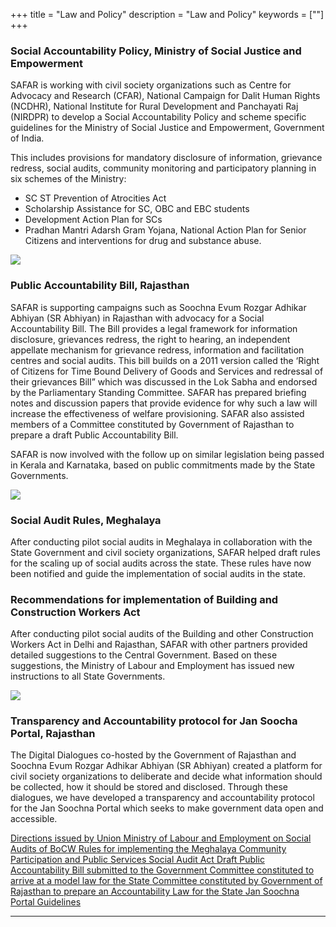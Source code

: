 +++
title = "Law and Policy"
description = "Law and Policy"
keywords = [""]
+++

### Social Accountability Policy, Ministry of Social Justice and Empowerment 

SAFAR is working with civil society organizations such as Centre for Advocacy and Research (CFAR), National Campaign for Dalit Human Rights (NCDHR), National Institute for Rural Development and Panchayati Raj (NIRDPR) to develop a Social Accountability Policy and scheme specific guidelines for the Ministry of Social Justice and Empowerment, Government of India. 

This includes provisions for mandatory disclosure of information, grievance redress, social audits, community monitoring and participatory planning in six schemes of the Ministry:

* SC ST Prevention of Atrocities Act
* Scholarship Assistance for SC, OBC and EBC students
* Development Action Plan for SCs
* Pradhan Mantri Adarsh Gram Yojana, National Action Plan for Senior Citizens and interventions for drug and substance abuse.

<img class="full-width" src="../../img/pictures/law-policy/1.jpg"></img>

### Public Accountability Bill, Rajasthan

SAFAR is supporting campaigns such as Soochna Evum Rozgar Adhikar Abhiyan (SR Abhiyan) in Rajasthan with advocacy for a Social Accountability Bill. The Bill provides a legal framework for information disclosure, grievances redress, the right to hearing, an independent appellate mechanism for grievance redress, information and facilitation centres and social audits. This bill builds on a 2011 version called the ‘Right of Citizens for Time Bound Delivery of Goods and Services and redressal of their grievances Bill” which was discussed in the Lok Sabha and endorsed by the Parliamentary Standing Committee. SAFAR has prepared briefing notes and discussion papers that provide evidence for why such a law will increase the effectiveness of welfare provisioning. SAFAR also assisted members of a Committee constituted by Government of Rajasthan to prepare a draft Public Accountability Bill.

SAFAR is now involved with the follow up on similar legislation being passed in Kerala and Karnataka, based on public commitments made by the State Governments.

<img class="full-width" src="../../img/pictures/law-policy/2.jpg"></img>

### Social Audit Rules, Meghalaya

After conducting pilot social audits in Meghalaya in collaboration with the State Government and civil society organizations, SAFAR helped draft rules for the scaling up of social audits across the state. These rules have now been notified and guide the implementation of social audits in the state.

### Recommendations for implementation of Building and Construction Workers Act 

After conducting pilot social audits of the Building and other Construction Workers Act in Delhi and Rajasthan, SAFAR with other partners provided detailed suggestions to the Central Government. Based on these suggestions, the Ministry of Labour and Employment has issued new instructions to all State Governments.

<img class="full-width" src="../../img/pictures/law-policy/3.jpg"></img>

### Transparency and Accountability protocol for Jan Soocha Portal, Rajasthan

The Digital Dialogues co-hosted by the Government of Rajasthan and Soochna Evum Rozgar Adhikar Abhiyan (SR Abhiyan) created a platform for civil society organizations to deliberate and decide what information should be collected, how it should be stored and disclosed. Through these dialogues, we have developed a transparency and accountability protocol for the Jan Soochna Portal which seeks to make government data open and accessible.

<a href="../../documents/Directions issued by Union Ministry of Labour and Employment on Social Audits of BoCW.pdf" class="btn btn-lg" target="_blank">
    <i class="far fa-file-alt"></i> Directions issued by Union Ministry of Labour and Employment on Social Audits of BoCW
</a>
<a href="https://mssat.nic.in/rules/Social_Audit_Rules_2019.pdf" class="btn btn-lg" target="_blank">
    <i class="far fa-file-alt"></i> Rules for implementing the Meghalaya Community Participation and Public Services Social Audit Act
</a>
<a href="../../documents/Draft Public Accountability Bill submitted to the Government Committee constituted to arrive at a model law for the State.docx" class="btn btn-lg" target="_blank">
    <i class="far fa-file-alt"></i> Draft Public Accountability Bill submitted to the Government Committee constituted to arrive at a model law for the State
</a>
<a href="../../documents/Committee constituted by Government of Rajasthan to prepare an Accountability Law for the State.pdf" class="btn btn-lg" target="_blank">
    <i class="far fa-file-alt"></i> Committee constituted by Government of Rajasthan to prepare an Accountability Law for the State
</a>
<a href="https://jansoochna.rajasthan.gov.in/wp-content/uploads/2020/02/Jan-Soochna-Portal-Circular.pdf" class="btn btn-lg" target="_blank">
    <i class="far fa-file-alt"></i> Jan Soochna Portal Guidelines
</a>

***

